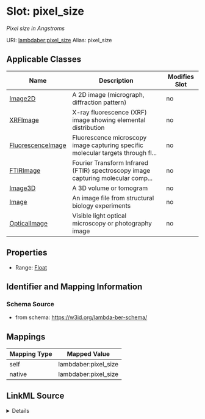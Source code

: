 

# Slot: pixel_size 


_Pixel size in Angstroms_





URI: [lambdaber:pixel_size](https://w3id.org/lambda-ber-schema/pixel_size)
Alias: pixel_size

<!-- no inheritance hierarchy -->





## Applicable Classes

| Name | Description | Modifies Slot |
| --- | --- | --- |
| [Image2D](Image2D.md) | A 2D image (micrograph, diffraction pattern) |  no  |
| [XRFImage](XRFImage.md) | X-ray fluorescence (XRF) image showing elemental distribution |  no  |
| [FluorescenceImage](FluorescenceImage.md) | Fluorescence microscopy image capturing specific molecular targets through fl... |  no  |
| [FTIRImage](FTIRImage.md) | Fourier Transform Infrared (FTIR) spectroscopy image capturing molecular comp... |  no  |
| [Image3D](Image3D.md) | A 3D volume or tomogram |  no  |
| [Image](Image.md) | An image file from structural biology experiments |  no  |
| [OpticalImage](OpticalImage.md) | Visible light optical microscopy or photography image |  no  |






## Properties

* Range: [Float](Float.md)




## Identifier and Mapping Information






### Schema Source


* from schema: https://w3id.org/lambda-ber-schema/




## Mappings

| Mapping Type | Mapped Value |
| ---  | ---  |
| self | lambdaber:pixel_size |
| native | lambdaber:pixel_size |




## LinkML Source

<details>
```yaml
name: pixel_size
description: Pixel size in Angstroms
from_schema: https://w3id.org/lambda-ber-schema/
rank: 1000
alias: pixel_size
owner: Image
domain_of:
- Image
range: float

```
</details>